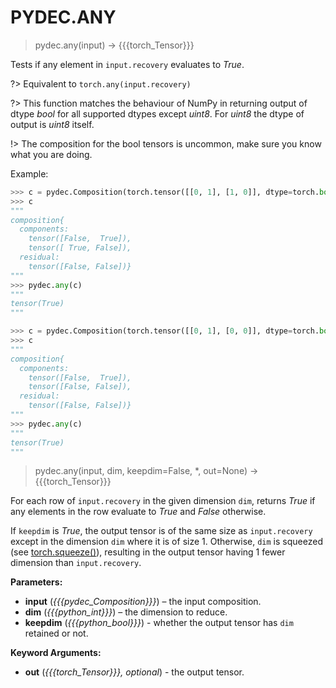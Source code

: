 # PYDEC.ANY
> pydec.any(input) →  {{{torch_Tensor}}}

Tests if any element in `input.recovery` evaluates to *True*. 

?> Equivalent to `torch.any(input.recovery)`

?> This function matches the behaviour of NumPy in returning output of dtype *bool* for all supported dtypes except *uint8*. For *uint8* the dtype of output is *uint8* itself.

!> The composition for the bool tensors is uncommon, make sure you know what you are doing.

Example:
```python
>>> c = pydec.Composition(torch.tensor([[0, 1], [1, 0]], dtype=torch.bool))
>>> c
"""
composition{
  components:
    tensor([False,  True]),
    tensor([ True, False]),
  residual:
    tensor([False, False])}
"""
>>> pydec.any(c)
"""
tensor(True)
"""

>>> c = pydec.Composition(torch.tensor([[0, 1], [0, 0]], dtype=torch.bool))
>>> c
"""
composition{
  components:
    tensor([False,  True]),
    tensor([False, False]),
  residual:
    tensor([False, False])}
"""
>>> pydec.any(c)
"""
tensor(True)
"""
```

> pydec.any(input, dim, keepdim=False, *, out=None) →  {{{torch_Tensor}}}

For each row of `input.recovery` in the given dimension `dim`, returns *True* if any elements in the row evaluate to *True* and *False* otherwise.

If `keepdim` is *True*, the output tensor is of the same size as `input.recovery` except in the dimension `dim` where it is of size 1. Otherwise, `dim` is squeezed (see [torch.squeeze()](https://pytorch.org/docs/stable/generated/torch.squeeze.html#torch.squeeze)), resulting in the output tensor having 1 fewer dimension than `input.recovery`.

**Parameters:**

* **input** (*{{{pydec_Composition}}}*) – the input composition.
* **dim** (*{{{python_int}}}*) – the dimension to reduce.
* **keepdim** (*{{{python_bool}}}*) - whether the output tensor has `dim` retained or not.

**Keyword Arguments:**
* **out** (*{{{torch_Tensor}}}, optional*) - the output tensor.
